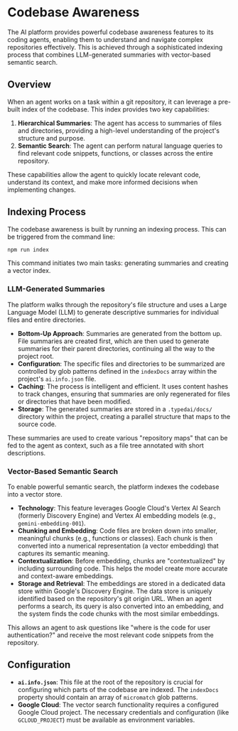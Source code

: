 # Codebase Awareness

The AI platform provides powerful codebase awareness features to its coding agents, enabling them to understand and navigate complex repositories effectively. This is achieved through a sophisticated indexing process that combines LLM-generated summaries with vector-based semantic search.

## Overview

When an agent works on a task within a git repository, it can leverage a pre-built index of the codebase. This index provides two key capabilities:

1.  **Hierarchical Summaries**: The agent has access to summaries of files and directories, providing a high-level understanding of the project's structure and purpose.
2.  **Semantic Search**: The agent can perform natural language queries to find relevant code snippets, functions, or classes across the entire repository.

These capabilities allow the agent to quickly locate relevant code, understand its context, and make more informed decisions when implementing changes.

## Indexing Process

The codebase awareness is built by running an indexing process. This can be triggered from the command line:

```bash
npm run index
```

This command initiates two main tasks: generating summaries and creating a vector index.

### LLM-Generated Summaries

The platform walks through the repository's file structure and uses a Large Language Model (LLM) to generate descriptive summaries for individual files and entire directories.

-   **Bottom-Up Approach**: Summaries are generated from the bottom up. File summaries are created first, which are then used to generate summaries for their parent directories, continuing all the way to the project root.
-   **Configuration**: The specific files and directories to be summarized are controlled by glob patterns defined in the `indexDocs` array within the project's `ai.info.json` file.
-   **Caching**: The process is intelligent and efficient. It uses content hashes to track changes, ensuring that summaries are only regenerated for files or directories that have been modified.
-   **Storage**: The generated summaries are stored in a `.typedai/docs/` directory within the project, creating a parallel structure that maps to the source code.

These summaries are used to create various "repository maps" that can be fed to the agent as context, such as a file tree annotated with short descriptions.

### Vector-Based Semantic Search

To enable powerful semantic search, the platform indexes the codebase into a vector store.

-   **Technology**: This feature leverages Google Cloud's Vertex AI Search (formerly Discovery Engine) and Vertex AI embedding models (e.g., `gemini-embedding-001`).
-   **Chunking and Embedding**: Code files are broken down into smaller, meaningful chunks (e.g., functions or classes). Each chunk is then converted into a numerical representation (a vector embedding) that captures its semantic meaning.
-   **Contextualization**: Before embedding, chunks are "contextualized" by including surrounding code. This helps the model create more accurate and context-aware embeddings.
-   **Storage and Retrieval**: The embeddings are stored in a dedicated data store within Google's Discovery Engine. The data store is uniquely identified based on the repository's git origin URL. When an agent performs a search, its query is also converted into an embedding, and the system finds the code chunks with the most similar embeddings.

This allows an agent to ask questions like "where is the code for user authentication?" and receive the most relevant code snippets from the repository.

## Configuration

-   **`ai.info.json`**: This file at the root of the repository is crucial for configuring which parts of the codebase are indexed. The `indexDocs` property should contain an array of `micromatch` glob patterns.
-   **Google Cloud**: The vector search functionality requires a configured Google Cloud project. The necessary credentials and configuration (like `GCLOUD_PROJECT`) must be available as environment variables.
